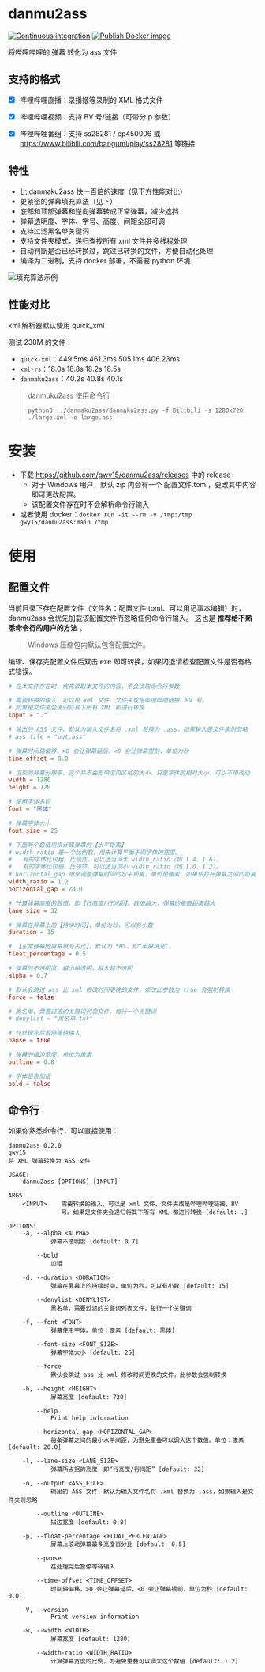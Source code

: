 # danmu2ass
[![Continuous integration](https://github.com/gwy15/danmu2ass/actions/workflows/ci.yml/badge.svg)](https://github.com/gwy15/danmu2ass/actions/workflows/ci.yml)
[![Publish Docker image](https://github.com/gwy15/danmu2ass/actions/workflows/docker.yml/badge.svg)](https://github.com/gwy15/danmu2ass/actions/workflows/docker.yml)

将哔哩哔哩的 弹幕 转化为 ass 文件

## 支持的格式
- [x] 哔哩哔哩直播：录播姬等录制的 XML 格式文件
- [x] 哔哩哔哩视频：支持 BV 号/链接（可带分 p 参数）
- [x] 哔哩哔哩番组：支持 ss28281 / ep450006 或 https://www.bilibili.com/bangumi/play/ss28281 等链接


## 特性
- 比 danmaku2ass 快一百倍的速度（见下方性能对比）
- 更紧密的弹幕填充算法（见下）
- 底部和顶部弹幕和逆向弹幕转成正常弹幕，减少遮挡
- 弹幕透明度、字体、字号、高度、间距全部可调
- 支持过滤黑名单关键词
- 支持文件夹模式，递归查找所有 xml 文件并多线程处理
- 自动判断是否已经转换过，跳过已转换的文件，方便自动化处理
- 编译为二进制，支持 docker 部署，不需要 python 环境

![填充算法示例](./resources/sample.png)

## 性能对比
xml 解析器默认使用 quick_xml

测试 238M 的文件：
- `quick-xml`：449.5ms 461.3ms 505.1ms 406.23ms
- `xml-rs`：18.0s 18.8s 18.2s 18.5s
- `danmaku2ass`：40.2s 40.8s 40.1s

> danmuku2ass 使用命令行
> 
> `python3 ../danmaku2ass/danmaku2ass.py -f Bilibili -s 1280x720 ./large.xml -o large.ass`

# 安装
- 下载 https://github.com/gwy15/danmu2ass/releases 中的 release
    - 对于 Windows 用户，默认 zip 内会有一个 配置文件.toml，更改其中内容即可更改配置。
    - 该配置文件存在时不会解析命令行输入
- 或者使用 docker：`docker run -it --rm -v /tmp:/tmp gwy15/danmu2ass:main /tmp`

# 使用
## 配置文件
当前目录下存在配置文件（文件名：配置文件.toml、可以用记事本编辑）时，
danmu2ass 会优先加载该配置文件而忽略任何命令行输入。
这也是 **推荐给不熟悉命令行的用户的方法** 。

> Windows 压缩包内默认包含配置文件。

编辑、保存完配置文件后双击 exe 即可转换，如果闪退请检查配置文件是否有格式错误。

```toml
# 在本文件存在时，优先读取本文件的内容，不会读取命令行参数

# 需要转换的输入，可以是 xml 文件、文件夹或是哔哩哔哩链接、BV 号。
# 如果是文件夹会递归将其下所有 XML 都进行转换
input = "."

# 输出的 ASS 文件，默认为输入文件名将 .xml 替换为 .ass，如果输入是文件夹则忽略
# ass_file = "out.ass"

# 弹幕时间轴偏移，>0 会让弹幕延后，<0 会让弹幕提前，单位为秒
time_offset = 0.0

# 渲染的屏幕分辨率，这个并不会影响渲染区域的大小，只是字体的相对大小，可以不用改动
width = 1280
height = 720

# 使用字体名称
font = "黑体"

# 弹幕字体大小
font_size = 25

# 下面两个数值用来计算弹幕的【水平距离】
# width_ratio 是一个比例数，用来计算平衡不同字体的宽度。
#   有的字体比较粗、比较宽，可以适当调大 width_ratio（如 1.4、1.6），
#   有的字体比较细、比较窄，可以适当调小 width_ratio（如 1.0、1.2）。
# horizontal_gap 用来调整弹幕时间的水平距离，单位是像素，如果想拉开弹幕之间的距离，可以调大 horizontal_gap
width_ratio = 1.2
horizontal_gap = 20.0

# 计算弹幕高度的数值，即【行高度/行间距】。数值越大，弹幕的垂直距离越大
lane_size = 32

# 弹幕在屏幕上的【持续时间】，单位为秒，可以有小数
duration = 15

# 【正常弹幕的屏幕填充占比】，默认为 50%，即“半屏填充”。
float_percentage = 0.5

# 弹幕的不透明度，越小越透明，越大越不透明
alpha = 0.7

# 默认会跳过 ass 比 xml 修改时间更晚的文件，修改此参数为 true 会强制转换
force = false

# 黑名单，需要过滤的关键词列表文件，每行一个关键词
# denylist = "黑名单.txt"

# 在处理完后暂停等待输入
pause = true

# 弹幕的描边宽度，单位为像素
outline = 0.8

# 字体是否加粗
bold = false
```

## 命令行
如果你熟悉命令行，可以直接使用：

```plaintext
danmu2ass 0.2.0
gwy15
将 XML 弹幕转换为 ASS 文件

USAGE:
    danmu2ass [OPTIONS] [INPUT]

ARGS:
    <INPUT>    需要转换的输入，可以是 xml 文件、文件夹或是哔哩哔哩链接、BV
               号。如果是文件夹会递归将其下所有 XML 都进行转换 [default: .]

OPTIONS:
    -a, --alpha <ALPHA>
            弹幕不透明度 [default: 0.7]

        --bold
            加粗

    -d, --duration <DURATION>
            弹幕在屏幕上的持续时间，单位为秒，可以有小数 [default: 15]

        --denylist <DENYLIST>
            黑名单，需要过滤的关键词列表文件，每行一个关键词

    -f, --font <FONT>
            弹幕使用字体。单位：像素 [default: 黑体]

        --font-size <FONT_SIZE>
            弹幕字体大小 [default: 25]

        --force
            默认会跳过 ass 比 xml 修改时间更晚的文件，此参数会强制转换

    -h, --height <HEIGHT>
            屏幕高度 [default: 720]

        --help
            Print help information

        --horizontal-gap <HORIZONTAL_GAP>
            每条弹幕之间的最小水平间距，为避免重叠可以调大这个数值。单位：像素 [default: 20.0]

    -l, --lane-size <LANE_SIZE>
            弹幕所占据的高度，即“行高度/行间距” [default: 32]

    -o, --output <ASS_FILE>
            输出的 ASS 文件，默认为输入文件名将 .xml 替换为 .ass，如果输入是文件夹则忽略

        --outline <OUTLINE>
            描边宽度 [default: 0.8]

    -p, --float-percentage <FLOAT_PERCENTAGE>
            屏幕上滚动弹幕最多高度百分比 [default: 0.5]

        --pause
            在处理完后暂停等待输入

        --time-offset <TIME_OFFSET>
            时间轴偏移，>0 会让弹幕延后，<0 会让弹幕提前，单位为秒 [default: 0.0]

    -V, --version
            Print version information

    -w, --width <WIDTH>
            屏幕宽度 [default: 1280]

        --width-ratio <WIDTH_RATIO>
            计算弹幕宽度的比例，为避免重叠可以调大这个数值 [default: 1.2]
```
